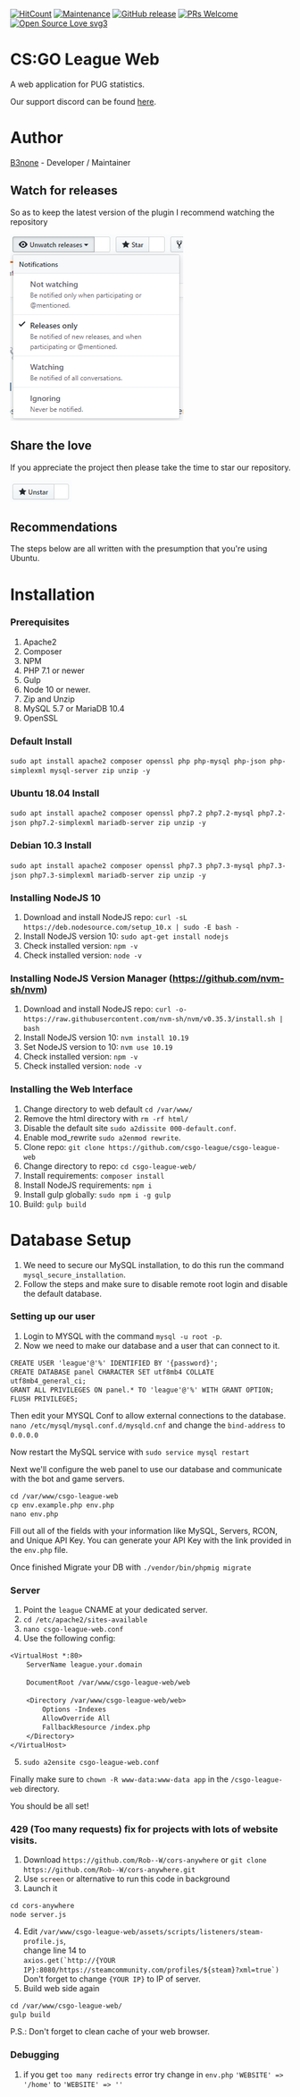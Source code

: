 [![HitCount](http://hits.dwyl.io/csgo-league/csgo-league-web.svg)](http://hits.dwyl.io/csgo-league/csgo-league-web)
[![Maintenance](https://img.shields.io/badge/Maintained%3F-yes-green.svg)](https://github.com/csgo-league/csgo-league-web/graphs/commit-activity)
[![GitHub release](https://img.shields.io/github/release/csgo-league/csgo-league-web.svg)](https://github.com/csgo-league/csgo-league-web/releases/)
[![PRs Welcome](https://img.shields.io/badge/PRs-welcome-brightgreen.svg?style=flat-square)](http://makeapullrequest.com)
[![Open Source Love svg3](https://badges.frapsoft.com/os/v3/open-source.svg?v=103)](https://github.com/csgo-league)

# CS:GO League Web
A web application for PUG statistics.

Our support discord can be found [here](https://discord.gg/b5MhANU).

# Author
[B3none](https://b3none.co.uk/) - Developer / Maintainer

## Watch for releases

So as to keep the latest version of the plugin I recommend watching the repository

![Watch releases](https://github.com/b3none/gdprconsent/raw/development/.github/README_ASSETS/watch_releases.png)

## Share the love

If you appreciate the project then please take the time to star our repository.

![Star us](https://github.com/b3none/gdprconsent/raw/development/.github/README_ASSETS/star_us.png)

## Recommendations
The steps below are all written with the presumption that you're using Ubuntu.

# Installation

### Prerequisites
1. Apache2
2. Composer
3. NPM
4. PHP 7.1 or newer
5. Gulp
6. Node 10 or newer.
7. Zip and Unzip
8. MySQL 5.7 or MariaDB 10.4
9. OpenSSL

### Default Install
`sudo apt install apache2 composer openssl php php-mysql php-json php-simplexml mysql-server zip unzip -y`

### Ubuntu 18.04 Install
`sudo apt install apache2 composer openssl php7.2 php7.2-mysql php7.2-json php7.2-simplexml mariadb-server zip unzip -y`

### Debian 10.3 Install
`sudo apt install apache2 composer openssl php7.3 php7.3-mysql php7.3-json php7.3-simplexml mariadb-server zip unzip -y`

### Installing NodeJS 10
1. Download and install NodeJS repo: `curl -sL https://deb.nodesource.com/setup_10.x | sudo -E bash -`
2. Install NodeJS version 10: `sudo apt-get install nodejs`
3. Check installed version: `npm -v`
4. Check installed version: `node -v`

### Installing NodeJS Version Manager (https://github.com/nvm-sh/nvm)
1. Download and install NodeJS repo: `curl -o- https://raw.githubusercontent.com/nvm-sh/nvm/v0.35.3/install.sh | bash`
2. Install NodeJS version 10: `nvm install 10.19`
3. Set NodeJS version to 10: `nvm use 10.19`
4. Check installed version: `npm -v`
5. Check installed version: `node -v`

### Installing the Web Interface
1. Change directory to web default `cd /var/www/`
2. Remove the html directory with `rm -rf html/`
3. Disable the default site `sudo a2dissite 000-default.conf`.
4. Enable mod_rewrite `sudo a2enmod rewrite`.
5. Clone repo: `git clone https://github.com/csgo-league/csgo-league-web`
6. Change directory to repo: `cd csgo-league-web/`
7. Install requirements: `composer install`
8. Install NodeJS requirements: `npm i`
9. Install gulp globally: `sudo npm i -g gulp`
10. Build: `gulp build`

# Database Setup
1. We need to secure our MySQL installation, to do this run the command `mysql_secure_installation`.
2. Follow the steps and make sure to disable remote root login and disable the default database.

### Setting up our user
1. Login to MYSQL with the command `mysql -u root -p`.
2. Now we need to make our database and a user that can connect to it.
```
CREATE USER 'league'@'%' IDENTIFIED BY '{password}';
CREATE DATABASE panel CHARACTER SET utf8mb4 COLLATE utf8mb4_general_ci;
GRANT ALL PRIVILEGES ON panel.* TO 'league'@'%' WITH GRANT OPTION;
FLUSH PRIVILEGES;
```
Then edit your MYSQL Conf to allow external connections to the database.
`nano /etc/mysql/mysql.conf.d/mysqld.cnf` and change the `bind-address` to `0.0.0.0`

Now restart the MySQL service with `sudo service mysql restart`

Next we'll configure the web panel to use our database and communicate with the bot and game servers.
```
cd /var/www/csgo-league-web
cp env.example.php env.php
nano env.php
```
Fill out all of the fields with your information like MySQL, Servers, RCON, and Unique API Key. You can generate your API Key with the link provided in the `env.php` file.

Once finished Migrate your DB with `./vendor/bin/phpmig migrate`

### Server
1. Point the `league` CNAME at your dedicated server.
2. `cd /etc/apache2/sites-available`
3. `nano csgo-league-web.conf`
4. Use the following config:
```apacheconfig
<VirtualHost *:80>
    ServerName league.your.domain

    DocumentRoot /var/www/csgo-league-web/web

    <Directory /var/www/csgo-league-web/web>
        Options -Indexes
        AllowOverride All
        FallbackResource /index.php
    </Directory>
</VirtualHost>
```
5. `sudo a2ensite csgo-league-web.conf`

Finally make sure to `chown -R www-data:www-data app` in the `/csgo-league-web` directory.

You should be all set!

### 429 (Too many requests) fix for projects with lots of website visits.
1. Download `https://github.com/Rob--W/cors-anywhere` or `git clone https://github.com/Rob--W/cors-anywhere.git`
2. Use `screen` or alternative to run this code in background
3. Launch it
```
cd cors-anywhere
node server.js
```
4. Edit `/var/www/csgo-league-web/assets/scripts/listeners/steam-profile.js`,  
change line 14 to  
```axios.get(`http://{YOUR IP}:8080/https://steamcommunity.com/profiles/${steam}?xml=true`)```  
Don't forget to change `{YOUR IP}` to IP of server.  
5. Build web side again  
```
cd /var/www/csgo-league-web/
gulp build
```
P.S.: Don't forget to clean cache of your web browser.

### Debugging
1. if you get `too many redirects` error try change in `env.php` `'WEBSITE' => '/home'` to `'WEBSITE' => ''`
